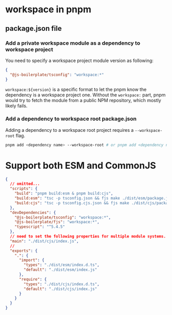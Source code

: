 # workspace in pnpm

## package.json file

### Add a private workspace module as a dependency to workspace project

You need to specify a workspace project module version as following:

```json
{
  "@js-boilerplate/tsconfig": "workspace:*"
}
```

`workspace:${version}` is a specific format to let the pnpm know the dependency is a workspace project one. Without the `workspace:` part, pnpm would try to fetch the module from a public NPM repository, which mostly likely fails.

### Add a dependency to workspace root package.json

Adding a dependency to a workspace root project requires a `--workspace-root` flag.

```bash
pnpm add <dependency name> --workspace-root # or pnpm add <dependency name> -w
```

# Support both ESM and CommonJS

```json
{
  // omitted...
  "scripts": {
    "build": "pnpm build:esm & pnpm build:cjs",
    "build:esm": "tsc -p tsconfig.json && fjs make ./dist/esm/package.json -c '{\"type\":\"module\"}'",
    "build:cjs": "tsc -p tsconfig.cjs.json && fjs make ./dist/cjs/package.json -c '{\"type\":\"commonjs\"}'"
  },
  "devDependencies": {
    "@js-boilerplate/tsconfig": "workspace:*",
    "@js-boilerplate/fjs": "workspace:*",
    "typescript": "^5.4.5"
  },
  // need to set the following properties for multiple module systems.
  "main": "./dist/cjs/index.js",
  //
  "exports": {
    ".": {
      "import": {
        "types": "./dist/esm/index.d.ts",
        "default": "./dist/esm/index.js"
      },
      "require": {
        "types": "./dist/cjs/index.d.ts",
        "default": "./dist/cjs/index.js"
      }
    }
  }
}
```
